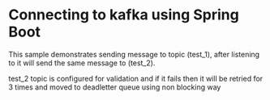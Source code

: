 # Connecting to kafka using Spring Boot

This sample demonstrates sending message to topic (test_1), after listening to it will send the same message to (test_2).

test_2 topic is configured for validation and if it fails then it will be retried for 3 times and moved to deadletter queue using non blocking way

